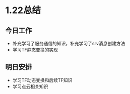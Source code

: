 # 1.22总结

## 今日工作

- 补充学习了服务通信的知识，补充学习了srv消息创建方法
- 学习TF静态变换的实现

## 明日安排

- 学习TF动态变换和后续TF知识
- 学习点云相关知识